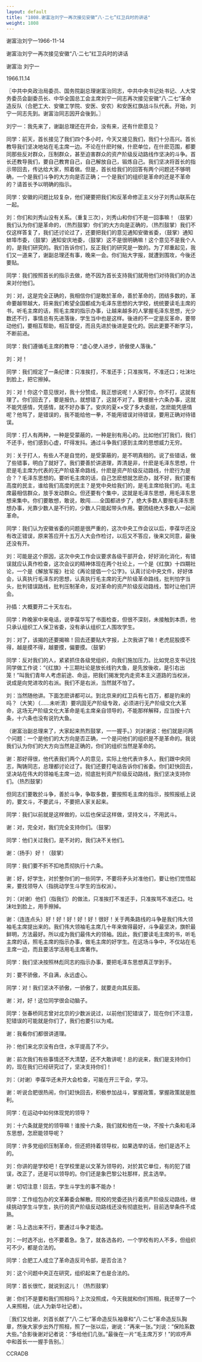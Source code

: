 ```yaml
---
layout: default
title: "1808.谢富治刘宁一再次接见安徽“八·二七”红卫兵时的讲话"
weight: 1808
---
```


谢富治刘宁一1966-11-14

谢富治刘宁一再次接见安徽“八·二七”红卫兵时的讲话

谢富治 刘宁一

1966.11.14

〖中共中央政治局委员、国务院副总理谢富治同志，中共中央书记处书记、人大常务委员会副委员长、中华全国总工会主席刘宁一同志再次接见安徽“八·二七”革命造反队（合肥工大、安徽工学院、安医、安农）和安医红旗战斗队代表。开始，刘宁一同志先到。谢富治同志因开会後到。〗

刘宁一：我先来了，谢副总理还在开会，没有来，还有什麽意见？

同学：前天，首长接见了我们四个多小时，今天又接见我们，我们十分高兴。首长教导我们坚决地站在毛主席一边。不论在什麽时候，什麽单位，在什麽范围，都要同那些反对群众，压制群众，甚至迫害群众的资产阶级反动路线作坚决的斗争。首长还教导我们，要自己教育自己，自己解放自己，锻炼自己。我们坚决将首长的指示带回去，传达给大家，照着做。但是，首长给我们的回答有两个问题还不够明确，一个是我们斗争的大方向是否正确；一个是我们的组织是革命的还是不革命的？请首长予以明确的指示。

同学：安徽的问题比较复杂，他们硬要把我们和反革命修正主义分子刘秀山联系在一起。

刘：你们和刘秀山没有关系。（重复三次），刘秀山和你们不是一回事嘛！（鼓掌）我们认为你们是革命的，（热烈鼓掌）你们的大方向是正确的，（热烈鼓掌）我们不仅这样答复了，我们还讨论过了，还要把我们的意见通知安徽省委，（鼓掌）通知蚌埠市委，（鼓掌）通知安庆地委，（鼓掌）这不是很明确嘛！这个意见不是我个人的，是我们研究的。我们告诉你们，反正我们的研究是一致的。为了郑重起见，我们又一道来了，谢副总理还有事，晚来一会。你们贴大字报，就遭到围攻，今後还要贴。

同学：我们按照首长的指示去做，绝不因为首长支持我们就用他们对待我们的办法来对付他们。

刘：对，这是完全正确的，我相信你们是敢於革命，善於革命的，团结多数的，革命要越带越大，将来我们希望全国都成为毛泽东思想的大学校，统统要读毛主席的书，听毛主席的话，照毛主席的指示办事，让越来越多的人掌握毛泽东思想，光少数还不行，事情总有先进落後，学生当中也是这样。後进的不一定是反革命，要带动他们，要相互帮助，相互督促，而且先进於後进是变化的。因此更要不断学习，不断前进。

同学：我们遵循毛主席的教导：“虚心使人进步，骄傲使人落後。”

刘：对！

同学：我们规定了一条纪律：只准挨打，不准还手；只准挨骂，不准还口；吐沫吐到脸上，把它擦掉。

刘：对！你这个意见很对，我十分赞成，我正想说呢！人家打你，你不打，这就有理了。你们回去了，要是报仇，就想错了，这就不对了。要根据十六条办事，这就不能凭感情，凭感情，就不好办事了。安庆的夏××受了多大委屈，怎麽能凭感情呢？他骂了，是错误的，我不能给他一拳，不能用错误对待错误，要用正确对待错误。

同学：打人有两种，一种是受蒙蔽的，一种是别有用心的。比如他们打我们，我们不还手，他们感到心虚，吓得发抖。通过斗争我们感到主席的思想威力无穷。

刘：关于打人，有些人不是自觉的，是受蒙蔽的，是不明真相的。说了些错话，做了些错事，明白了就好了。我们要善於讲道理，弄清是非，什麽是毛泽东思想，什麽是毛主席为代表的无产阶级革命路线，什麽是资产阶级反动路线，什麽行为是合？？毛泽东思想的。要听毛主席的话，自己怎麽想就怎麽办，就不好，我们要有高度的民主，谁给我们高度的民主？是党中央给我们的，是毛主席给我们的。毛主席最相信群众，放手发动群众。但还要有个集中，这就是毛泽东思想，用毛泽东思想来集中。你们要敢想，敢说，敢闯……全国都进步了，绝大多数人要按毛泽东思想办事，光靠少数人是不行的，少数人只能起带头作用。要团结绝大多数人一起闹革命。

同学：我们认为安徽省委的问题是很严重的，这次中央工作会议以后，李葆华还没有改正错误，原来答应开十五万人大会作检讨，以后又不答应，後来又同意，最後还没有开。

刘：可能是这个原因，这次中央工作会议要求各级干部开会，好好消化消化，有错误就应认真作检查，这次会议的精神体现在两个社论上，一个是《红旗》十四期社论，一个是《解放军报》社论《再论提倡一个公字》。认真讨论中央文件，好好体会，认真执行毛泽东的思想，认真执行毛主席的无产阶级革命路线，批判怕字当头，批判错误路线，批判压制革命，反对革命的资产阶级反动路线，暂时让他们开会。

孙插：大概要开二十天左右。

同学：昨晚家中来电话，说李葆华写了书面检查，但很不深刻，未接触到本质，他只承认组织工人保卫省委，没有承认组织工人围攻学生。

刘：对了，该揭的还要揭嘛！回去还要贴大字报，上次我讲了嘛！老虎屁股摸不得，越是摸不得，越要摸，偏要摸。（鼓掌）

同学：反对我们的人，紧紧抓住各级党组织，向我们施加压力。比如党总支书记找同学做工作说：“《红旗》十三期社论是放长线钓大鱼，是先放後收，是引右出笼！”叫我们青年人考虑前途、命运，把我们揭发党内走资本主义道路的当权派，说成是向党进攻的右派。我们不是右派，当然就不怕了。

刘：当然随他讲。下面怎麽讲都可以。到北京来的红卫兵有七百万，都是钓来的吗？（大笑）（……未听清）要巩固无产阶级专政，必须进行无产阶级文化大革命，这场无产阶级文化大革命是毛主席亲自领导的，不能那样解释，应当按十六条，十六条也没有说钓大鱼。

（谢富治副总理来了，大家起来热烈鼓掌，一一握手。）刘对谢说：他们就是问两个问题：一个是他们的大方向是否正确，一个是问他们的组织是不是革命的。我说我们认为你们的大方向当然是正确的，你们的组织当然是革命的。

谢：那好得很，他代表我们两个人的意见，实际上他代表许多人，我们跟中央同志，陶铸同志，总理都讨论过了。我们还要打电话告诉你们省委。你们赶快回去，坚决站在伟大的领袖毛主席一边，彻底批判资产阶级反动路线，我们坚决支持你们。（热烈鼓掌）

但同志们要敢於斗争，善於斗争，争取多数，要按照毛主席的指示，按照报纸上说的，要文斗，不要武斗，不要把人家关起来。

同学：我们以前就是这样做的，以后也保证这样做，坚持文斗，不用武斗。

谢：对，完全对，我们完全支持你们。（鼓掌）

同学：他们关过我们，是不对的，我们决不关他们。

谢：（扬手）好！（鼓掌）

同学：我们要不折不扣地贯彻执行十六条。

谢：好，好学生，对於整你们的一些同学，不要将矛头对准他们，要让他们觉悟起来，要找领导人（指挑动学生斗学生的当权派）。

刘：（对谢）他们（指我们）的做法，只准挨打不准还手，只准挨骂不准还口。吐沫吐到脸上，用手擦掉。

谢：（连连点头）好！好！好！好！好！很好！关于两条路线的斗争是我们伟大领袖毛主席提出来的。我们伟大领袖毛主席几十年来做得最好，斗争最坚决，旗帜最鲜明，方法最好。所以成为我们最伟大的领袖。因此，我们要读毛主席的书，听毛主席的话，照毛主席的指示办事，做毛主席的好学生。在这场斗争中，不仅站在毛主席一边，而且要活学活用毛主席著作。

同学：我们坚决按照林彪同志的指示办事，要把毛泽东思想真正学到手。

刘：要不骄傲，不自满，永远虚心。

同学：对！我们坚决不骄傲，一骄傲了，就要走向其反面。

谢：对，好！这位同学很会动脑子。

同学：张春桥同志曾对北京的少数派说过，以前他们犯错误了，现在你们不注意，犯错误的可能就是你们了，我们也要引以为戒。

谢：我看你们都很讲道理。

孙：他们来北京没有白住，水平提高了不少。

谢：前次我们有些事情还不大清楚，还不大敢讲呢！总的说来，我们是支持你们的，现在我们已经研究过了，坚决支持你们！

刘：（对谢）李葆华还未开大会检查，可能在开三干会，学习。

谢：听说合肥很热闹，你们赶快回去，积极参加战斗，掌握政策，掌握政策就是胜利。

同学：在运动中如何体现党的领导？

刘：十六条就是党的领导嘛！谁按十六条，我们就和他在一块，不按十六条和毛泽东思想，怎麽能领导呢？

同学：许多党组织压制革命，但还把持着领导权，如果选举的话，他们是选不上的。

刘：你讲的是学校吧！在学校里是以文革为领导的，对於其它单位，有的犯了错误，改正了，还是可以领导的。你们还是象巴黎公社那样，民主选举。

谢：切切注意！回去，学生斗学生的事不能办！

同学：工作组包办的文革筹委会解散。院校的党委还执行着资产阶级反动路线，继续挑动学生斗学生，执行的资产阶级反动路线还没有彻底批判，目前选举条件不成熟。

谢：马上选出来不行，要通过斗争才能选。

刘：一时选不出，也不要着急。急了，就各选各的，一个学校有的人不多，但组织可不少，都是合法的。

同学：合肥工人成立了革命造反司令部，是否合法？

刘：这个问题中央正在研究，组织起来了也是合法的。

同学：首长很忙，就说到这儿！（热烈鼓掌）

谢：你们不是要和我们照相吗？上次没照成，今天我就和你们照相，我还带了一个人来照相，（此人为新华社记者）。

〖我们又给谢，刘首长献了“八·二七”革命造反队袖章和“八·二七”革命造反队胸章，然後大家步出外厅照相，照了一张以后，谢说：“再来一张。”刘说：“保险系数大些。”合影後谢对记者说：“多给他们几张。”最後在一片“毛主席万岁！”的欢呼声中和首长一一握手告别。〗

CCRADB

